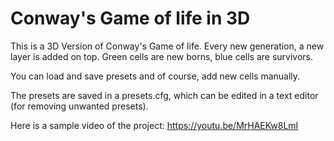 # Conway's Game of life in 3D

This is a 3D Version of Conway's Game of life. Every new generation, a new layer is added on top. Green cells are new borns, blue cells are survivors.

You can load and save presets and of course, add new cells manually.

The presets are saved in a presets.cfg, which can be edited in a text editor (for removing unwanted presets).

Here is a sample video of the project: https://youtu.be/MrHAEKw8LmI
